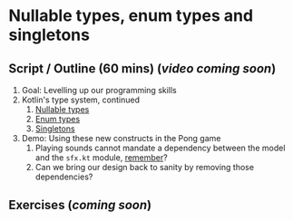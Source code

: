 # Nullable types, enum types and singletons

## Script / Outline (60 mins) (_video coming soon_)
1. Goal: Levelling up our programming skills
2. Kotlin's type system, continued
   1. [Nullable types](https://kotlinlang.org/docs/reference/null-safety.html)
   2. [Enum types](https://kotlinlang.org/docs/reference/enum-classes.html)
   3. [Singletons](https://kotlinlang.org/docs/reference/object-declarations.html)
3. Demo: Using these new constructs in the Pong game 
   1. Playing sounds cannot mandate a dependency between the model and the `sfx.kt` module, [remember](16-basic-principles-design.md)?
   2. Can we bring our design back to sanity by removing those dependencies?

## Exercises (_coming soon_)
